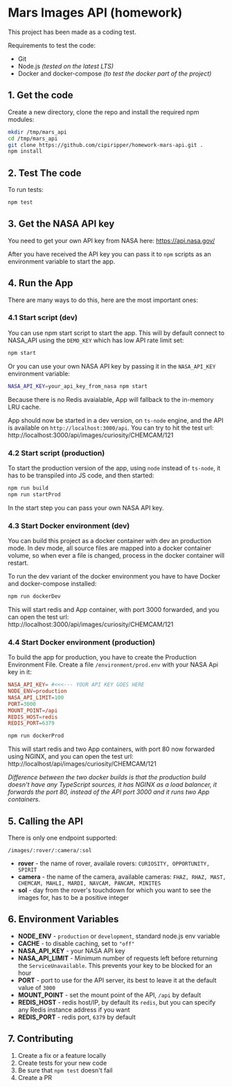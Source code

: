 # Mars Images API (homework)
This project has been made as a coding test.

Requirements to test the code:
- Git
- Node.js *(tested on the latest LTS)*
- Docker and docker-compose *(to test the docker part of the project)*


## 1. Get the code
Create a new directory, clone the repo and install the required npm modules:
```bash
mkdir /tmp/mars_api
cd /tmp/mars_api
git clone https://github.com/cipiripper/homework-mars-api.git .
npm install
```
## 2. Test The code
To run tests:
```sh
npm test
```

## 3. Get the NASA API key
You need to get your own API key from NASA here: https://api.nasa.gov/

After you have received the API key you can pass it to `npm` scripts as an environment variable to start the app.


## 4. Run the App
There are many ways to do this, here are the most important ones:

### 4.1 Start script (dev)
You can use npm start script to start the app. This will by default connect to NASA_API using the `DEMO_KEY` which has low API rate limit set:
```bash
npm start
```

Or you can use your own NASA API key by passing it in the `NASA_API_KEY` environment variable:
```bash
NASA_API_KEY=your_api_key_from_nasa npm start
```

Because there is no Redis avaialable, App will fallback to the in-memory LRU cache.

App should now be started in a dev version, on `ts-node` engine, and the API is available on `http://localhost:3000/api`. You can try to hit the test url: http://localhost:3000/api/images/curiosity/CHEMCAM/121

### 4.2 Start script (production)
To start the production version of the app, using `node` instead of `ts-node`, it has to be transpiled into JS code, and then started:
```bash
npm run build
npm run startProd
```

In the start step you can pass your own NASA API key.

### 4.3 Start Docker environment (dev)
You can build this project as a docker container with dev an production mode. In dev mode, all source files are mapped into a docker container volume, so when ever a file is changed, process in the docker container will restart.

To run the dev variant of the docker environment you have to have Docker and docker-compose installed:
```sh
npm run dockerDev
```

This will start redis and App container, with port 3000 forwarded, and you can open the test url: http://localhost:3000/api/images/curiosity/CHEMCAM/121

### 4.4 Start Docker environment (production)
To build the app for production, you have to create the Production Environment File. Create a file `/environment/prod.env` with your NASA Api key in it:
```conf
NASA_API_KEY= #<<<--- YOUR API KEY GOES HERE
NODE_ENV=production
NASA_API_LIMIT=100
PORT=3000
MOUNT_POINT=/api
REDIS_HOST=redis
REDIS_PORT=6379
```

```sh
npm run dockerProd
```

This will start redis and two App containers, with port 80 now forwarded using NGINX, and you can open the test url: http://localhost/api/images/curiosity/CHEMCAM/121


*Difference between the two docker builds is that the production build doesn't have any TypeScript sources, it has NGINX as a load balancer, it forwards the port 80, instead of the API port 3000 and it runs two App containers.*

## 5. Calling the API
There is only one endpoint supported:
```
/images/:rover/:camera/:sol
```

- **rover** - the name of rover, availale rovers: `CURIOSITY, OPPORTUNITY, SPIRIT`
- **camera** - the name of the camera, available cameras: `FHAZ, RHAZ, MAST, CHEMCAM, MAHLI, MARDI, NAVCAM, PANCAM, MINITES`
- **sol** - day from the rover's touchdown for which you want to see the images for, has to be a positive integer

## 6. Environment Variables
- **NODE_ENV** - `production` or `development`, standard node.js env variable
- **CACHE** - to disable caching, set to `"off"`
- **NASA_API_KEY** - your NASA API key
- **NASA_API_LIMIT** - Minimum number of requests left before returning the `ServiceUnavailable`. This prevents your key to be blocked for an hour
- **PORT** - port to use for the API server, its best to leave it at the default value of `3000`
- **MOUNT_POINT** - set the mount point of the API, `/api` by default
- **REDIS_HOST** - redis host/IP, by default its `redis`, but you can specify any Redis instance address if you want
- **REDIS_PORT** - redis port, `6379` by default


## 7. Contributing
1. Create a fix or a feature locally
2. Create tests for your new code
3. Be sure that `npm test` doesn't fail
4. Create a PR